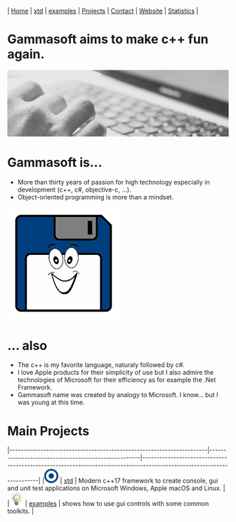 | [Home](README.md) | [xtd](https://github.com/gammasoft71/xtd) | [examples](https://github.com/gammasoft71/examples) | [Projects](https://sourceforge.net/u/gammasoft71) | [Contact](contact.md) | [Website](https://gammasoft71.wixsite.com/gammasoft) | [Statistics](statistics.md) |

# Gammasoft aims to make c++ fun again.
![background_img](pictures/gammasoft_background.jpg)

# Gammasoft is...

* More than thirty years of passion for high technology especially in development (c++, c#, objective-c, ...).
* Object-oriented programming is more than a mindset.

![background_img](pictures/gammasoft.png)

# ... also
* The c++ is my favorite language, naturaly followed by c#.
* I love Apple products for their simplicity of use but I also admire the technologies of Microsoft for their efficiency as for example the .Net Framework.
* Gammasoft name was created by analogy to Microsoft. I know... but I was young at this time.

# Main Projects

|----------------------------------------------------------------------|-----------------------------------------------------|-----------------------------------------------------------------------------------------------------------------------|
|[![](pictures/xtd.png)](https://github.com/gammasoft71/xtd)           | [xtd](https://github.com/gammasoft71/xtd)           | Modern c++17 framework to create console, gui and unit test applications on Microsoft Windows, Apple macOS and Linux. |
|[![](pictures/examples.png)](https://github.com/gammasoft71/examples) | [examples](https://github.com/gammasoft71/examples) | shows how to use gui controls with some common toolkits.                                                              |
